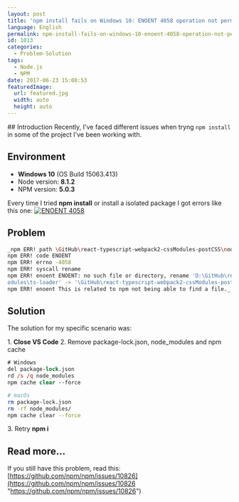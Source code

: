 ```yaml
---
layout: post
title: 'npm install fails on Windows 10: ENOENT 4058 operation not permitted, rename'
language: English
permalink: npm-install-fails-on-windows-10-enoent-4058-operation-not-permitted-rename
id: 1013
categories:
  - Problem-Solution
tags:
  - Node.js
  - NPM
date: 2017-06-23 15:08:53
featuredImage: 
  url: featured.jpg
  width: auto
  height: auto
---
```


## Introduction
Recently, I've faced different issues when tryng `npm install` in some of the project I've been working with.

## Environment

- **Windows 10** (OS Build 15063.413)
- Node version: **8.1.2**
- NPM version: **5.0.3**

Every time I tried **npm install** or install a isolated package I got errors like this one:
[![ENOENT 4058](./image-1.png "enoent4058")](./image-1.png)

## Problem
```bash
_npm ERR! path \GitHub\react-typescript-webpack2-cssModules-postCSS\node_modules\ts-loader
npm ERR! code ENOENT
npm ERR! errno -4058
npm ERR! syscall rename
npm ERR! enoent ENOENT: no such file or directory, rename 'D:\GitHub\react-typescript-webpack2-cssModules-postCSS\node_m
odules\ts-loader' -> '\GitHub\react-typescript-webpack2-cssModules-postCSS\node_modules\.ts-loader.DELETE'
npm ERR! enoent This is related to npm not being able to find a file._
```

## Solution 
The solution for my specific scenario was:

1\. **Close VS Code**
2\. Remove package-lock.json, node_modules and npm cache
```ps
# Windows
del package-lock.json
rd /s /q node_modules
npm cache clear --force
```
```bash
# macOs
rm package-lock.json
rm -rf node_modules/
npm cache clear --force
```
3\. Retry **npm i**


## Read more...
If you still have this problem, read this: [https://github.com/npm/npm/issues/10826](https://github.com/npm/npm/issues/10826 "https://github.com/npm/npm/issues/10826")
